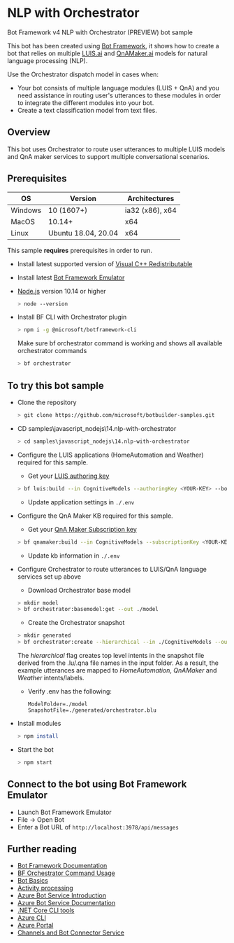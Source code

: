 # NLP with Orchestrator

Bot Framework v4 NLP with Orchestrator (PREVIEW) bot sample

This bot has been created using [Bot Framework](https://dev.botframework.com), it shows how to create a bot that relies on multiple [LUIS.ai](https://www.luis.ai) and [QnAMaker.ai](https://www.qnamaker.ai) models for natural language processing (NLP).

Use the Orchestrator dispatch model in cases when:

- Your bot consists of multiple language modules (LUIS + QnA) and you need assistance in routing user's utterances to these modules in order to integrate the different modules into your bot.
- Create a text classification model from text files.

## Overview

This bot uses Orchestrator to route user utterances to multiple LUIS models and QnA maker services to support multiple conversational scenarios.

## Prerequisites

| OS      | Version    | Architectures   |
| ------- | ---------- | --------------- |
| Windows | 10 (1607+) | ia32 (x86), x64 |
| MacOS | 10.14+ | x64 |
| Linux | Ubuntu 18.04, 20.04 | x64|



This sample **requires** prerequisites in order to run.

- Install latest supported version of [Visual C++ Redistributable](https://support.microsoft.com/en-gb/help/2977003/the-latest-supported-visual-c-downloads)

- Install latest [Bot Framework Emulator](https://github.com/microsoft/BotFramework-Emulator/releases)

- [Node.js](https://nodejs.org) version 10.14 or higher
    ```bash
    > node --version
    ```
    
- Install BF CLI with Orchestrator plugin
    ```bash
    > npm i -g @microsoft/botframework-cli
    ```
    Make sure bf orchestrator command is working and shows all available orchestrator commands
    ```bash
    > bf orchestrator
    ```
    
## To try this bot sample

- Clone the repository
    ```bash
    > git clone https://github.com/microsoft/botbuilder-samples.git
    ```
    
- CD samples\javascript_nodejs\14.nlp-with-orchestrator
    ```bash
    > cd samples\javascript_nodejs\14.nlp-with-orchestrator
    ```
    
- Configure the LUIS applications (HomeAutomation and Weather) required for this sample.
    - Get your [LUIS authoring key](https://docs.microsoft.com/en-us/azure/cognitive-services/LUIS/luis-concept-keys)
    ```bash
    > bf luis:build --in CognitiveModels --authoringKey <YOUR-KEY> --botName <YOUR-BOT-NAME>
    ```
    - Update application settings in `./.env`
    
- Configure the QnA Maker KB required for this sample.
    - Get your [QnA Maker Subscription key](https://docs.microsoft.com/en-us/azure/cognitive-services/QnAMaker/how-to/set-up-qnamaker-service-azure#create-a-new-qna-maker-service)
    ```bash
    > bf qnamaker:build --in CognitiveModels --subscriptionKey <YOUR-KEY> --botName <YOUR-BOT-NAME>
    ```
    - Update kb information in `./.env`
    
- Configure Orchestrator to route utterances to LUIS/QnA language services set up above
    - Download Orchestrator base model
    ```bash
    > mkdir model
    > bf orchestrator:basemodel:get --out ./model
    ```
    - Create the Orchestrator snapshot
    ```bash
    > mkdir generated
    > bf orchestrator:create --hierarchical --in ./CognitiveModels --out ./generated --model ./model
    ```
    The *hierarchical* flag creates top level intents in the snapshot file derived from the .lu/.qna file names in the input folder.   As a result,  the example utterances are mapped to *HomeAutomation*, *QnAMaker* and *Weather* intents/labels.

    - Verify .env has the following:

      ```
      ModelFolder=./model
      SnapshotFile=./generated/orchestrator.blu
      ```

- Install modules

    ```bash
    > npm install
    ```
    
- Start the bot

    ```bash
    > npm start
    ```

## Connect to the bot using Bot Framework Emulator

- Launch Bot Framework Emulator
- File -> Open Bot
- Enter a Bot URL of `http://localhost:3978/api/messages`

## Further reading
- [Bot Framework Documentation](https://docs.botframework.com)
- [BF Orchestrator Command Usage](https://github.com/microsoft/botframework-sdk/blob/main/Orchestrator/docs/BFOrchestratorUsage.md)
- [Bot Basics](https://docs.microsoft.com/azure/bot-service/bot-builder-basics?view=azure-bot-service-4.0)
- [Activity processing](https://docs.microsoft.com/en-us/azure/bot-service/bot-builder-concept-activity-processing?view=azure-bot-service-4.0)
- [Azure Bot Service Introduction](https://docs.microsoft.com/azure/bot-service/bot-service-overview-introduction?view=azure-bot-service-4.0)
- [Azure Bot Service Documentation](https://docs.microsoft.com/azure/bot-service/?view=azure-bot-service-4.0)
- [.NET Core CLI tools](https://docs.microsoft.com/en-us/dotnet/core/tools/?tabs=netcore2x)
- [Azure CLI](https://docs.microsoft.com/cli/azure/?view=azure-cli-latest)
- [Azure Portal](https://portal.azure.com)
- [Channels and Bot Connector Service](https://docs.microsoft.com/en-us/azure/bot-service/bot-concepts?view=azure-bot-service-4.0)

